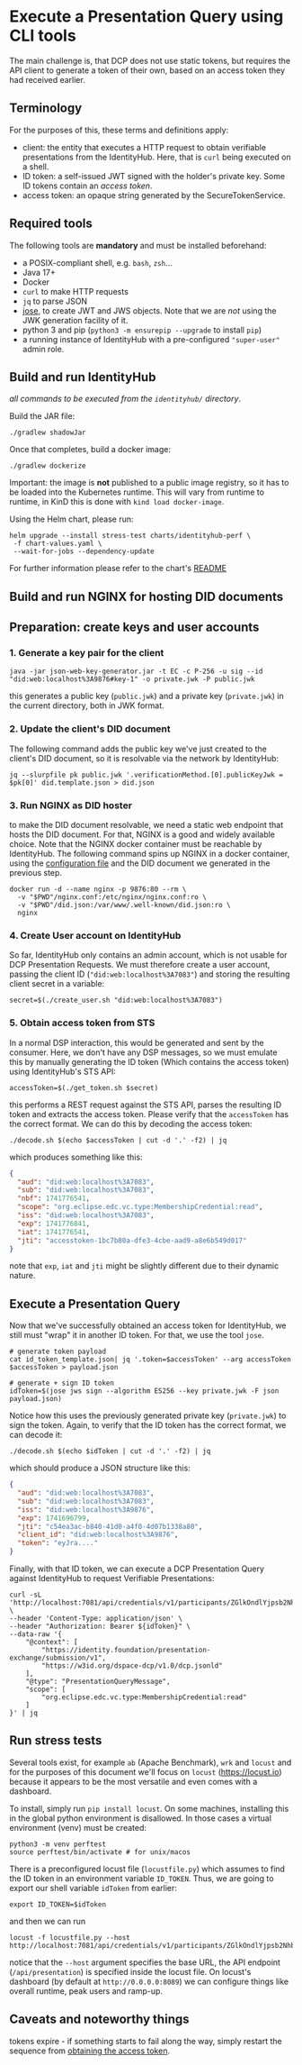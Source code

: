 # Execute a Presentation Query using CLI tools

The main challenge is, that DCP does not use static tokens, but requires the API client to generate a token of their
own, based on an access token they had received earlier.

## Terminology

For the purposes of this, these terms and definitions apply:

- client: the entity that executes a HTTP request to obtain verifiable presentations from the IdentityHub. Here, that is
  `curl` being executed on a shell.
- ID token: a self-issued JWT signed with the holder's private key. Some ID tokens contain an _access token_.
- access token: an opaque string generated by the SecureTokenService.

## Required tools

The following tools are **mandatory** and must be installed beforehand:

- a POSIX-compliant shell, e.g. `bash`, `zsh`...
- Java 17+
- Docker
- `curl` to make HTTP requests
- `jq` to parse JSON
- [jose](https://github.com/nao1215/jose), to create JWT and JWS objects. Note that we are _not_ using the JWK
  generation facility of it.
- python 3 and pip (`python3 -m ensurepip --upgrade` to install `pip`)
- a running instance of IdentityHub with a pre-configured `"super-user"` admin role.

## Build and run IdentityHub

_all commands to be executed from the `identityhub/` directory_.

Build the JAR file:

```shell
./gradlew shadowJar
```

Once that completes, build a docker image:

```shell
./gradlew dockerize
```

Important: the image is **not** published to a public image registry, so it has to be loaded into the Kubernetes
runtime. This will vary from runtime to runtime, in KinD this is done with `kind load docker-image`.

Using the Helm chart, please run:
```shell
helm upgrade --install stress-test charts/identityhub-perf \
 -f chart-values.yaml \
 --wait-for-jobs --dependency-update
```

For further information please refer to the chart's [README](./identityhub/charts/identityhub-perf/README.md)

## Build and run NGINX for hosting DID documents

## Preparation: create keys and user accounts

### 1. Generate a key pair for the client

```shell
java -jar json-web-key-generator.jar -t EC -c P-256 -u sig --id "did:web:localhost%3A9876#key-1" -o private.jwk -P public.jwk
```

this generates a public key (`public.jwk`) and a private key (`private.jwk`) in the current directory, both in JWK
format.

### 2. Update the client's DID document

The following command adds the public key we've just created to the client's DID document, so it is resolvable via the
network by IdentityHub:

```shell
jq --slurpfile pk public.jwk '.verificationMethod.[0].publicKeyJwk = $pk[0]' did.template.json > did.json
```

### 3. Run NGINX as DID hoster

to make the DID document resolvable, we need a static web endpoint that hosts the DID document. For that, NGINX is a
good and widely available choice. Note that the NGINX docker container must be reachable by IdentityHub. The following
command spins up NGINX in a docker container, using the [configuration file](./nginx.conf) and the DID document we
generated in the previous step.

```shell
docker run -d --name nginx -p 9876:80 --rm \
  -v "$PWD"/nginx.conf:/etc/nginx/nginx.conf:ro \
  -v "$PWD"/did.json:/var/www/.well-known/did.json:ro \
  nginx
```

### 4. Create User account on IdentityHub

So far, IdentityHub only contains an admin account, which is not usable for DCP Presentation Requests. We must therefore
create a user account, passing the client ID (`"did:web:localhost%3A7083"`) and storing the resulting client secret in a
variable:

```shell
secret=$(./create_user.sh "did:web:localhost%3A7083")
```

### 5. Obtain access token from STS

In a normal DSP interaction, this would be generated and sent by the consumer. Here, we don't have any DSP messages, so
we must emulate this by manually generating the ID token (Which contains the access token) using IdentityHub's STS API:

```shell
accessToken=$(./get_token.sh $secret)
```

this performs a REST request against the STS API, parses the resulting ID token and extracts the access token. Please
verify that the `accessToken` has the correct format. We can do this by decoding the access token:

```shell
./decode.sh $(echo $accessToken | cut -d '.' -f2) | jq
``` 

which produces something like this:

```json
{
  "aud": "did:web:localhost%3A7083",
  "sub": "did:web:localhost%3A7083",
  "nbf": 1741776541,
  "scope": "org.eclipse.edc.vc.type:MembershipCredential:read",
  "iss": "did:web:localhost%3A7083",
  "exp": 1741776841,
  "iat": 1741776541,
  "jti": "accesstoken-1bc7b80a-dfe3-4cbe-aad9-a8e6b549d017"
}
```

note that `exp`, `iat` and `jti` might be slightly different due to their dynamic nature.

## Execute a Presentation Query

Now that we've successfully obtained an access token for IdentityHub, we still must "wrap" it in another ID token. For
that, we use the tool `jose`.

```shell
# generate token payload
cat id_token_template.json| jq '.token=$accessToken' --arg accessToken $accessToken > payload.json

# generate + sign ID token
idToken=$(jose jws sign --algorithm ES256 --key private.jwk -F json payload.json)
```

Notice how this uses the previously generated private key (`private.jwk`) to sign the token. Again, to verify that the
ID token has the correct format, we can decode it:

```shell
./decode.sh $(echo $idToken | cut -d '.' -f2) | jq
```

which should produce a JSON structure like this:

```json
{
  "aud": "did:web:localhost%3A7083",
  "sub": "did:web:localhost%3A7083",
  "iss": "did:web:localhost%3A9876",
  "exp": 1741696799,
  "jti": "c54ea3ac-b840-41d0-a4f0-4d07b1338a80",
  "client_id": "did:web:localhost%3A9876",
  "token": "eyJra...."
}
```

Finally, with that ID token, we can execute a DCP Presentation Query against IdentityHub to request Verifiable
Presentations:

```shell
curl -sL 'http://localhost:7081/api/credentials/v1/participants/ZGlkOndlYjpsb2NhbGhvc3QlM0E3MDgz/presentations/query' \
--header 'Content-Type: application/json' \
--header "Authorization: Bearer ${idToken}" \
--data-raw '{
    "@context": [
        "https://identity.foundation/presentation-exchange/submission/v1",
        "https://w3id.org/dspace-dcp/v1.0/dcp.jsonld"
    ],
    "@type": "PresentationQueryMessage",
    "scope": [
        "org.eclipse.edc.vc.type:MembershipCredential:read"
    ]
}' | jq
```

## Run stress tests

Several tools exist, for example `ab` (Apache Benchmark), `wrk` and `locust` and for the purposes of this document we'll
focus on `locust` (<https://locust.io>) because it appears to be the most versatile and even comes with a dashboard.

To install, simply run `pip install locust`. On some machines, installing this in the global python environment is
disallowed. In those cases a virtual environment (venv) must be created:

```shell
python3 -m venv perftest
source perftest/bin/activate # for unix/macos
```

There is a preconfigured locust file (`locustfile.py`) which assumes to find the ID token in an environment variable
`ID_TOKEN`. Thus, we are going to export our shell variable `idToken` from earlier:

```shell
export ID_TOKEN=$idToken
```

and then we can run

```shell
locust -f locustfile.py --host http://localhost:7081/api/credentials/v1/participants/ZGlkOndlYjpsb2NhbGhvc3QlM0E3MDgz
```

notice that the `--host` argument specifies the base URL, the API endpoint (`/api/presentation`) is specified inside the
locust file. On locust's dashboard (by default at `http://0.0.0.0:8089`) we can configure things like overall runtime,
peak users and ramp-up.

## Caveats and noteworthy things

tokens expire - if something starts to fail along the way, simply restart the sequence
from [obtaining the access token](#5-obtain-access-token-from-sts).


